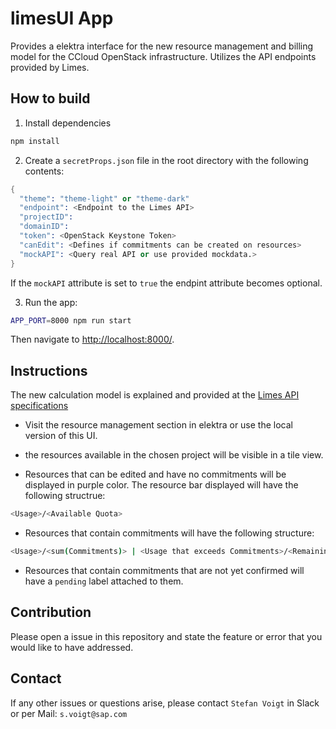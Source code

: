 # limesUI App

Provides a elektra interface for the new resource management and billing model for the CCloud OpenStack infrastructure. Utilizes the API endpoints provided by Limes.

## How to build

1. Install dependencies
```sh
npm install
```
2. Create a ```secretProps.json``` file in the root directory with the following contents:
```s
{
  "theme": "theme-light" or "theme-dark"
  "endpoint": <Endpoint to the Limes API>
  "projectID":
  "domainID":
  "token": <OpenStack Keystone Token>
  "canEdit": <Defines if commitments can be created on resources>
  "mockAPI": <Query real API or use provided mockdata.>
}
```
If the ```mockAPI``` attribute is set to ```true``` the endpint attribute becomes optional.

3. Run the app:
```sh
APP_PORT=8000 npm run start
```
Then navigate to <http://localhost:8000/>.

## Instructions

The new calculation model is explained and provided at the [Limes API specifications](https://github.com/sapcc/limes/blob/master/docs/users/api-spec-resources.md)


* Visit the resource management section in elektra or use the local version of this UI.

* the resources available in the chosen project will be visible in a tile view.

* Resources that can be edited and have no commitments will be displayed in purple color. The resource bar displayed will have the following structrue:
```sh
<Usage>/<Available Quota>
```

* Resources that contain commitments will have the following structure:
```sh
<Usage>/<sum(Commitments)> | <Usage that exceeds Commitments>/<Remaining Quota>
```

* Resources that contain commitments that are not yet confirmed will have a ```pending``` label attached to them.

## Contribution
Please open a issue in this repository and state the feature or error that you would like to have addressed.

## Contact
If any other issues or questions arise, please contact ```Stefan Voigt``` in Slack or per Mail:
```s.voigt@sap.com```

